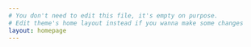 ```yaml
---
# You don't need to edit this file, it's empty on purpose.
# Edit theme's home layout instead if you wanna make some changes
layout: homepage
---
```

